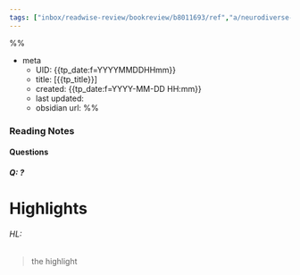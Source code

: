 ```yaml
---
tags: ["inbox/readwise-review/bookreview/b8011693/ref","a/neurodiverse-tech/input"]
---
```

%%
- meta
	- UID: {{tp_date:f=YYYYMMDDHHmm}}
	- title: [{{tp_title}}]
	- created: {{tp_date:f=YYYY-MM-DD HH:mm}}
	- last updated: 
	- obsidian url: 
%%


### Reading Notes 

#### Questions 

##### Q:  ?


# Highlights 

###### HL: 

> the highlight



[^1]: citation